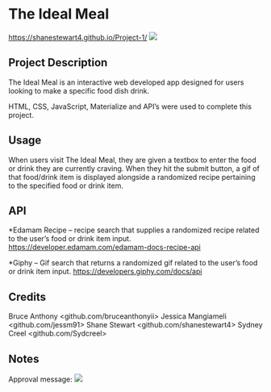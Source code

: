 # The Ideal Meal

https://shanestewart4.github.io/Project-1/
<img src=”./assets/images/screenshot.png”>

## Project Description

The Ideal Meal is an interactive web developed app designed for users looking to make a specific food dish drink.

HTML, CSS, JavaScript, Materialize and API’s were used to complete this project.

## Usage

When users visit The Ideal Meal, they are given a textbox to enter the food or drink they are currently craving. When they hit the submit button, a gif of that food/drink item is displayed alongside a randomized recipe pertaining to the specified food or drink item.

## API

*Edamam Recipe – recipe search that supplies a randomized recipe related to the user’s food or drink item input.
https://developer.edamam.com/edamam-docs-recipe-api

*Giphy – Gif search that returns a randomized gif related to the user’s food or drink item input.
https://developers.giphy.com/docs/api

## Credits

Bruce Anthony <github.com/bruceanthonyii>
Jessica Mangiameli <github.com/jessm91>
Shane Stewart <github.com/shanestewart4>
Sydney Creel <github.com/Sydcreel>

## Notes

Approval message:
<img src=”./assets/images/approval.png”>
